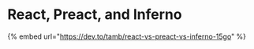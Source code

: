 # React, Preact, and Inferno

{% embed url="https://dev.to/tamb/react-vs-preact-vs-inferno-15go" %}



